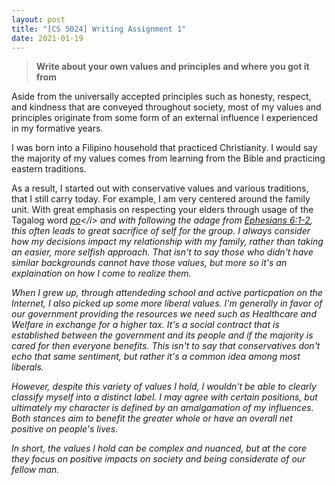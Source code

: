 ```yaml
---
layout: post
title: "[CS 5024] Writing Assignment 1"
date: 2021-01-19
---
```

> <b>Write about your own values and principles and where you got it from</b>

Aside from the universally accepted principles such as honesty, respect, and kindness that are conveyed throughout society, most of my values and principles originate from some form of an external influence I experienced in my formative years.

I was born into a Filipino household that practiced Christianity. I would say the majority of my values comes from learning from the Bible and practicing eastern traditions.

As a result, I started out with conservative values and various traditions, that I still carry today. For example, I am very centered around the family unit. With great emphasis on respecting your elders through usage of the Tagalog word <i>[po](https://en.wikipedia.org/wiki/Mano_(gesture)#:~:text=The%20po%20is%20usually%20affixed,as%20a%20sign%20of%20respect.)</i> and with following the adage from [Ephesians 6:1-2](https://www.biblegateway.com/passage/?search=Ephesians+6&version=KJV), this often leads to great sacrifice of self for the group. I always consider how my decisions impact my relationship with my family, rather than taking an easier, more selfish approach. That isn't to say those who didn't have similar backgrounds cannot have those values, but more so it's an explaination on how I come to realize them.

When I grew up, through attendeding school and active particpation on the Internet, I also picked up some more liberal values. I'm generally in favor of our government providing the resources we need such as Healthcare and Welfare in exchange for a higher tax. It's a social contract that is established between the government and its people and if the majority is cared for then everyone benefits. This isn't to say that conservatives don't echo that same sentiment, but rather it's a common idea among most liberals.

However, despite this variety of values I hold, I wouldn't be able to clearly classify myself into a distinct label. I may agree with certain positions, but ultimately my character is defined by an amalgamation of my influences. Both stances aim to benefit the greater whole or have an overall net positive on people's lives.

In short, the values I hold can be complex and nuanced, but at the core they focus on positive impacts on society and being considerate of our fellow man.
